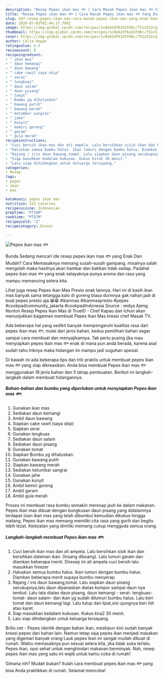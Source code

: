 ```yaml
---
description: "Resep Pepes ikan mas 🐟 | Cara Masak Pepes ikan mas 🐟 Yang Enak Banget"
title: "Resep Pepes ikan mas 🐟 | Cara Masak Pepes ikan mas 🐟 Yang Enak Banget"
slug: 447-resep-pepes-ikan-mas-cara-masak-pepes-ikan-mas-yang-enak-banget
date: 2020-07-03T02:44:17.790Z
image: https://img-global.cpcdn.com/recipes/1c8eb2df61d3fd6c/751x532cq70/pepes-ikan-mas-🐟-foto-resep-utama.jpg
thumbnail: https://img-global.cpcdn.com/recipes/1c8eb2df61d3fd6c/751x532cq70/pepes-ikan-mas-🐟-foto-resep-utama.jpg
cover: https://img-global.cpcdn.com/recipes/1c8eb2df61d3fd6c/751x532cq70/pepes-ikan-mas-🐟-foto-resep-utama.jpg
author: Celia Hogan
ratingvalue: 4.5
reviewcount: 8
recipeingredient:
- " ikan mas"
- " daun kemangi"
- " daun bawang"
- " cabe rawit saya skip"
- " serai"
- " lengkuas"
- " daun salam"
- " daun pisang"
- " tomat"
- " Bumbu yg dihaluskan"
- " bawang putih"
- " bawang merah"
- " ketumbar sangrai"
- " jahe"
- " kunyit"
- " kemiri goreng"
- " garam"
- " gula merah"
recipeinstructions:
- "Cuci bersih ikan mas dan ati ampela. Lalu bersihkan sisik ikan dan bersihkan daleman ikan. (Insang dibuang). Lalu lumuri garam dan diamkan beberapa menit. Diresep ini ati ampela cuci bersih lalu masukkan freezer"
- "Haluskan semua bumbu halus. Ikan lumuri dengan bumbu halus. Diamkan beberapa menit supaya bumbu menyerap."
- "Rajang / iris daun bawang,tomat. Lalu siapkan daun pisang secukupnya,lalu daun dipanaskan diatas kompor sampai daun nya lembut. Lalu tata diatas daun pisang, daun kemangi - serai- lengkuas- tomat- daun salam- dan ikan yg sudah dilumuri bumbu halus. Lalu beri tomat dan daun kemangi lagi. Lalu tutup dan lipat,sisi ujungnya beri lidi atau karet."
- "Siap masukkan kedalam kukusan. Kukus kira2 30 menit."
- "Lalu siap dihidangkan untuk keluarga tersayang."
categories:
- Resep
tags:
- pepes
- ikan
- mas

katakunci: pepes ikan mas 
nutrition: 223 calories
recipecuisine: Indonesian
preptime: "PT16M"
cooktime: "PT57M"
recipeyield: "2"
recipecategory: Dinner

---
```



![Pepes ikan mas 🐟](https://img-global.cpcdn.com/recipes/1c8eb2df61d3fd6c/751x532cq70/pepes-ikan-mas-🐟-foto-resep-utama.jpg)

Bunda Sedang mencari ide resep pepes ikan mas 🐟 yang Enak Dan Mudah? Cara Memasaknya memang susah-susah gampang. misalnya salah mengolah maka hasilnya akan hambar dan bahkan tidak sedap. Padahal pepes ikan mas 🐟 yang enak selayaknya punya aroma dan rasa yang mampu memancing selera kita.

Lihat juga resep Pepes ikan Mas Presto enak lainnya. Hari ini di kasih ikan mas banyak sama tetangga.kalo di goreng biasa durinnya gak nahan.jadi di buat pepes presto aja.😁😁 #ikanmas #ikanmaspresto #pepes #cookpadcommunity_jakarta #cookpadIndonesia Source : widya Ajeng. Nonton Resep Pepes Ikan Mas di TrueID - Chef Kapau dan Ichun akan menunjukkan bagaiman membuat Pepes Ikan Mas kreasi chef Masak TV.

Ada beberapa hal yang sedikit banyak mempengaruhi kualitas rasa dari pepes ikan mas 🐟, mulai dari jenis bahan, kedua pemilihan bahan segar sampai cara membuat dan menyajikannya. Tak perlu pusing jika mau menyiapkan pepes ikan mas 🐟 enak di mana pun anda berada, karena asal sudah tahu triknya maka hidangan ini mampu jadi suguhan spesial.


Di bawah ini ada beberapa tips dan trik praktis untuk membuat pepes ikan mas 🐟 yang siap dikreasikan. Anda bisa membuat Pepes ikan mas 🐟 menggunakan 18 jenis bahan dan 5 tahap pembuatan. Berikut ini langkah-langkah dalam membuat hidangannya.

<!--inarticleads1-->

##### Bahan-bahan dan bumbu yang diperlukan untuk menyiapkan Pepes ikan mas 🐟:

1. Gunakan  ikan mas
1. Sediakan  daun kemangi
1. Ambil  daun bawang
1. Siapkan  cabe rawit (saya skip)
1. Siapkan  serai
1. Gunakan  lengkuas
1. Sediakan  daun salam
1. Sediakan  daun pisang
1. Gunakan  tomat
1. Siapkan  Bumbu yg dihaluskan:
1. Gunakan  bawang putih
1. Siapkan  bawang merah
1. Sediakan  ketumbar sangrai
1. Gunakan  jahe
1. Gunakan  kunyit
1. Ambil  kemiri goreng
1. Ambil  garam
1. Ambil  gula merah


Proses ini membuat rasa bumbu semakin meresap jauh ke dalam makanan. Pepes ikan mas dibuat dengan bungkusan daun pisang yang didalamnya terdapat isian ikan mas yang telah dibumbui kemudian dikukus hingga matang. Pepes ikan mas memang memiliki cita rasa yang gurih dan begitu lebih lezat. Kelezatan yang dimiliki memang cukup menggoda semua orang. 

<!--inarticleads2-->

##### Langkah-langkah membuat Pepes ikan mas 🐟:

1. Cuci bersih ikan mas dan ati ampela. Lalu bersihkan sisik ikan dan bersihkan daleman ikan. (Insang dibuang). Lalu lumuri garam dan diamkan beberapa menit. Diresep ini ati ampela cuci bersih lalu masukkan freezer
1. Haluskan semua bumbu halus. Ikan lumuri dengan bumbu halus. Diamkan beberapa menit supaya bumbu menyerap.
1. Rajang / iris daun bawang,tomat. Lalu siapkan daun pisang secukupnya,lalu daun dipanaskan diatas kompor sampai daun nya lembut. Lalu tata diatas daun pisang, daun kemangi - serai- lengkuas- tomat- daun salam- dan ikan yg sudah dilumuri bumbu halus. Lalu beri tomat dan daun kemangi lagi. Lalu tutup dan lipat,sisi ujungnya beri lidi atau karet.
1. Siap masukkan kedalam kukusan. Kukus kira2 30 menit.
1. Lalu siap dihidangkan untuk keluarga tersayang.


Brilio.net - Pepes identik dengan bahan ikan, meskipun kini sudah banyak kreasi pepes dari bahan lain. Namun tetap saja pepes ikan menjadi masakan yang digemari banyak orang Lauk pepes ikan ini sangat mudah dibuat di rumah. Waktu memasaknya pun sesuai selera kita, jika tidak suka terlalu. Pepes ikan, opsi sehat untuk menghindari makanan berminyak. Nah, resep pepes ikan mas yang satu ini wajib untuk kamu coba di rumah! 

Gimana nih? Mudah bukan? Itulah cara membuat pepes ikan mas 🐟 yang bisa Anda praktikkan di rumah. Selamat mencoba!
